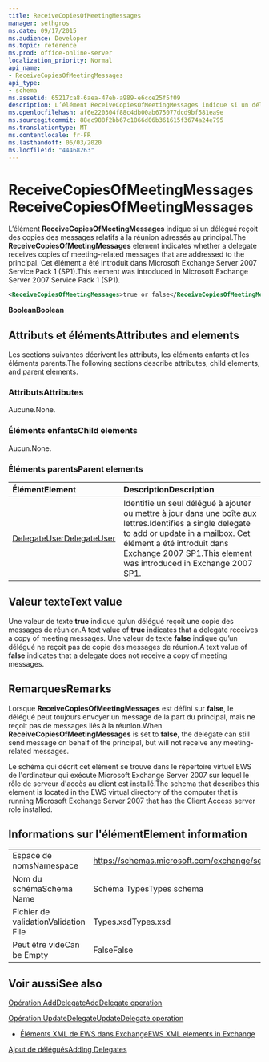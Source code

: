 ```yaml
---
title: ReceiveCopiesOfMeetingMessages
manager: sethgros
ms.date: 09/17/2015
ms.audience: Developer
ms.topic: reference
ms.prod: office-online-server
localization_priority: Normal
api_name:
- ReceiveCopiesOfMeetingMessages
api_type:
- schema
ms.assetid: 65217ca8-6aea-47eb-a989-e6cce25f5f09
description: L’élément ReceiveCopiesOfMeetingMessages indique si un délégué reçoit des copies des messages relatifs à la réunion adressés au principal. Cet élément a été introduit dans Microsoft Exchange Server 2007 Service Pack 1 (SP1).
ms.openlocfilehash: af6e220304f88c4db00ab675077dcd9bf581ea9e
ms.sourcegitcommit: 88ec988f2bb67c1866d06b361615f3674a24e795
ms.translationtype: MT
ms.contentlocale: fr-FR
ms.lasthandoff: 06/03/2020
ms.locfileid: "44468263"
---
```

# <a name="receivecopiesofmeetingmessages"></a><span data-ttu-id="48eab-104">ReceiveCopiesOfMeetingMessages</span><span class="sxs-lookup"><span data-stu-id="48eab-104">ReceiveCopiesOfMeetingMessages</span></span>

<span data-ttu-id="48eab-105">L’élément **ReceiveCopiesOfMeetingMessages** indique si un délégué reçoit des copies des messages relatifs à la réunion adressés au principal.</span><span class="sxs-lookup"><span data-stu-id="48eab-105">The **ReceiveCopiesOfMeetingMessages** element indicates whether a delegate receives copies of meeting-related messages that are addressed to the principal.</span></span> <span data-ttu-id="48eab-106">Cet élément a été introduit dans Microsoft Exchange Server 2007 Service Pack 1 (SP1).</span><span class="sxs-lookup"><span data-stu-id="48eab-106">This element was introduced in Microsoft Exchange Server 2007 Service Pack 1 (SP1).</span></span> 
  
```xml
<ReceiveCopiesOfMeetingMessages>true or false</ReceiveCopiesOfMeetingMessages>
```

 <span data-ttu-id="48eab-107">**Boolean**</span><span class="sxs-lookup"><span data-stu-id="48eab-107">**Boolean**</span></span>
## <a name="attributes-and-elements"></a><span data-ttu-id="48eab-108">Attributs et éléments</span><span class="sxs-lookup"><span data-stu-id="48eab-108">Attributes and elements</span></span>

<span data-ttu-id="48eab-109">Les sections suivantes décrivent les attributs, les éléments enfants et les éléments parents.</span><span class="sxs-lookup"><span data-stu-id="48eab-109">The following sections describe attributes, child elements, and parent elements.</span></span>
  
### <a name="attributes"></a><span data-ttu-id="48eab-110">Attributs</span><span class="sxs-lookup"><span data-stu-id="48eab-110">Attributes</span></span>

<span data-ttu-id="48eab-111">Aucune.</span><span class="sxs-lookup"><span data-stu-id="48eab-111">None.</span></span>
  
### <a name="child-elements"></a><span data-ttu-id="48eab-112">Éléments enfants</span><span class="sxs-lookup"><span data-stu-id="48eab-112">Child elements</span></span>

<span data-ttu-id="48eab-113">Aucun.</span><span class="sxs-lookup"><span data-stu-id="48eab-113">None.</span></span>
  
### <a name="parent-elements"></a><span data-ttu-id="48eab-114">Éléments parents</span><span class="sxs-lookup"><span data-stu-id="48eab-114">Parent elements</span></span>

|<span data-ttu-id="48eab-115">**Élément**</span><span class="sxs-lookup"><span data-stu-id="48eab-115">**Element**</span></span>|<span data-ttu-id="48eab-116">**Description**</span><span class="sxs-lookup"><span data-stu-id="48eab-116">**Description**</span></span>|
|:-----|:-----|
|[<span data-ttu-id="48eab-117">DelegateUser</span><span class="sxs-lookup"><span data-stu-id="48eab-117">DelegateUser</span></span>](delegateuser.md) <br/> |<span data-ttu-id="48eab-118">Identifie un seul délégué à ajouter ou mettre à jour dans une boîte aux lettres.</span><span class="sxs-lookup"><span data-stu-id="48eab-118">Identifies a single delegate to add or update in a mailbox.</span></span> <span data-ttu-id="48eab-119">Cet élément a été introduit dans Exchange 2007 SP1.</span><span class="sxs-lookup"><span data-stu-id="48eab-119">This element was introduced in Exchange 2007 SP1.</span></span>  <br/> |
   
## <a name="text-value"></a><span data-ttu-id="48eab-120">Valeur texte</span><span class="sxs-lookup"><span data-stu-id="48eab-120">Text value</span></span>

<span data-ttu-id="48eab-121">Une valeur de texte **true** indique qu’un délégué reçoit une copie des messages de réunion.</span><span class="sxs-lookup"><span data-stu-id="48eab-121">A text value of **true** indicates that a delegate receives a copy of meeting messages.</span></span> <span data-ttu-id="48eab-122">Une valeur de texte **false** indique qu’un délégué ne reçoit pas de copie des messages de réunion.</span><span class="sxs-lookup"><span data-stu-id="48eab-122">A text value of **false** indicates that a delegate does not receive a copy of meeting messages.</span></span> 
  
## <a name="remarks"></a><span data-ttu-id="48eab-123">Remarques</span><span class="sxs-lookup"><span data-stu-id="48eab-123">Remarks</span></span>

<span data-ttu-id="48eab-124">Lorsque **ReceiveCopiesOfMeetingMessages** est défini sur **false**, le délégué peut toujours envoyer un message de la part du principal, mais ne reçoit pas de messages liés à la réunion.</span><span class="sxs-lookup"><span data-stu-id="48eab-124">When **ReceiveCopiesOfMeetingMessages** is set to **false**, the delegate can still send message on behalf of the principal, but will not receive any meeting-related messages.</span></span>
  
<span data-ttu-id="48eab-125">Le schéma qui décrit cet élément se trouve dans le répertoire virtuel EWS de l'ordinateur qui exécute Microsoft Exchange Server 2007 sur lequel le rôle de serveur d'accès au client est installé.</span><span class="sxs-lookup"><span data-stu-id="48eab-125">The schema that describes this element is located in the EWS virtual directory of the computer that is running Microsoft Exchange Server 2007 that has the Client Access server role installed.</span></span>
  
## <a name="element-information"></a><span data-ttu-id="48eab-126">Informations sur l'élément</span><span class="sxs-lookup"><span data-stu-id="48eab-126">Element information</span></span>

|||
|:-----|:-----|
|<span data-ttu-id="48eab-127">Espace de noms</span><span class="sxs-lookup"><span data-stu-id="48eab-127">Namespace</span></span>  <br/> |https://schemas.microsoft.com/exchange/services/2006/types  <br/> |
|<span data-ttu-id="48eab-128">Nom du schéma</span><span class="sxs-lookup"><span data-stu-id="48eab-128">Schema Name</span></span>  <br/> |<span data-ttu-id="48eab-129">Schéma Types</span><span class="sxs-lookup"><span data-stu-id="48eab-129">Types schema</span></span>  <br/> |
|<span data-ttu-id="48eab-130">Fichier de validation</span><span class="sxs-lookup"><span data-stu-id="48eab-130">Validation File</span></span>  <br/> |<span data-ttu-id="48eab-131">Types.xsd</span><span class="sxs-lookup"><span data-stu-id="48eab-131">Types.xsd</span></span>  <br/> |
|<span data-ttu-id="48eab-132">Peut être vide</span><span class="sxs-lookup"><span data-stu-id="48eab-132">Can be Empty</span></span>  <br/> |<span data-ttu-id="48eab-133">False</span><span class="sxs-lookup"><span data-stu-id="48eab-133">False</span></span>  <br/> |
   
## <a name="see-also"></a><span data-ttu-id="48eab-134">Voir aussi</span><span class="sxs-lookup"><span data-stu-id="48eab-134">See also</span></span>



[<span data-ttu-id="48eab-135">Opération AddDelegate</span><span class="sxs-lookup"><span data-stu-id="48eab-135">AddDelegate operation</span></span>](adddelegate-operation.md)
  
[<span data-ttu-id="48eab-136">Opération UpdateDelegate</span><span class="sxs-lookup"><span data-stu-id="48eab-136">UpdateDelegate operation</span></span>](updatedelegate-operation.md)


- [<span data-ttu-id="48eab-137">Éléments XML de EWS dans Exchange</span><span class="sxs-lookup"><span data-stu-id="48eab-137">EWS XML elements in Exchange</span></span>](ews-xml-elements-in-exchange.md)


[<span data-ttu-id="48eab-138">Ajout de délégués</span><span class="sxs-lookup"><span data-stu-id="48eab-138">Adding Delegates</span></span>](https://msdn.microsoft.com/library/3a744150-66a3-4a13-9433-793603ba5038%28Office.15%29.aspx)

